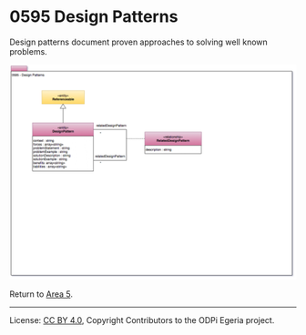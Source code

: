 <!-- SPDX-License-Identifier: CC-BY-4.0 -->
<!-- Copyright Contributors to the ODPi Egeria project. -->

# 0595 Design Patterns

Design patterns document proven approaches to solving well known problems.

![UML](0595-Design-Patterns.png)


Return to [Area 5](Area-5-models.md).

----
License: [CC BY 4.0](https://creativecommons.org/licenses/by/4.0/),
Copyright Contributors to the ODPi Egeria project.